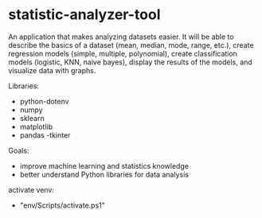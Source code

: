 # statistic-analyzer-tool
An application that makes analyzing datasets easier. It will be able to describe the basics of a dataset (mean, median, mode, range, etc.), create regression models (simple, multiple, polynomial), create classification models (logistic, KNN, naive bayes), display the results of the models, and visualize data with graphs.

Libraries:
- python-dotenv
- numpy
- sklearn
- matplotlib
- pandas
-tkinter

Goals:
- improve machine learning and statistics knowledge
- better understand Python libraries for data analysis

activate venv:
- "env/Scripts/activate.ps1"
